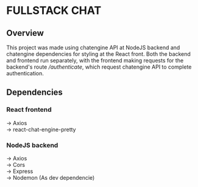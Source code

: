# FULLSTACK CHAT

## Overview
This project was made using chatengine API at NodeJS backend and chatengine dependencies for styling at the React front. Both the backend and frontend run separately, with the frontend making requests for the backend's route */authenticate*, which request chatengine API
to complete authentication.

## Dependencies

### React frontend
  -> Axios <br/>
  -> react-chat-engine-pretty

### NodeJS backend
  -> Axios <br/>
  -> Cors <br/>
  -> Express <br/>
  -> Nodemon (As dev dependencie) <br/>
